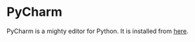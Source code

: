PyCharm
=======

PyCharm is a mighty editor for Python.
It is installed from [here][download].

[download]: https://www.jetbrains.com/pycharm/download/download-thanks.html

